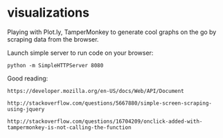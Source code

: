 # visualizations

Playing with Plot.ly, TamperMonkey to generate cool graphs on the go by scraping data from the browser.

Launch simple server to run code on your browser:

	python -m SimpleHTTPServer 8080

Good reading:

	https://developer.mozilla.org/en-US/docs/Web/API/Document

	http://stackoverflow.com/questions/5667880/simple-screen-scraping-using-jquery

	http://stackoverflow.com/questions/16704209/onclick-added-with-tampermonkey-is-not-calling-the-function